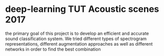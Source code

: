 # deep-learning  TUT Acoustic scenes 2017


the primary goal of this project is to develop an 
efficient and accurate sound classification system. 
We tried different types of spectrogram representations, different augmentation approaches  as well as different networks in order to find the best combination
